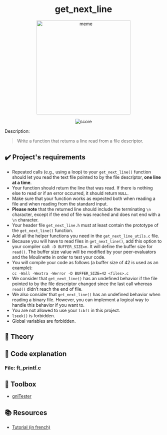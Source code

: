<div align="center">

<h1>get_next_line</h1>

<a href="https://imgflip.com/i/7tasl3"><img src="https://i.imgflip.com/7tasl3.jpg" width="300px" title="meme"/></a>

<a><img src="https://badge42.vercel.app/api/v2/clj4r0l4t004008mgcfxas4fw/project/2877915" title="score" /></a>

</div>

<p>Description:</p>

> Write a function that returns a line read from a file descriptor.

<h2>✔️ Project's requirements</h2>

- Repeated calls (e.g., using a loop) to your `get_next_line()` function should let
you read the text file pointed to by the file descriptor, **one line at a time**.
- Your function should return the line that was read. If there is nothing else to read or if an error occurred, it should return `NULL`.
- Make sure that your function works as expected both when reading a file and when
reading from the standard input.
- **Please note** that the returned line should include the terminating `\n` character,
except if the end of file was reached and does not end with a `\n` character.
- Your header file `get_next_line.h` must at least contain the prototype of the
`get_next_line()` function.
- Add all the helper functions you need in the `get_next_line_utils.c` file.
- Because you will have to read files in `get_next_line()`, add this option to your compiler call: `-D BUFFER_SIZE=n`. It will define the buffer size for `read()`. The buffer size value will be modified by your peer-evaluators and the Moulinette in order to test your code.
- You will compile your code as follows (a buffer size of 42 is used as an example): <br>`cc -Wall -Wextra -Werror -D BUFFER_SIZE=42 <files>.c`
- We consider that `get_next_line()` has an undefined behavior if the file pointed to by the file descriptor changed since the last call whereas `read()` didn’t reach the end of file.
- We also consider that `get_next_line()` has an undefined behavior when reading a binary file. However, you can implement a logical way to handle this behavior if you want to.
- You are not allowed to use your `libft` in this project.
- `lseek()` is forbidden.
- Global variables are forbidden.

<h2>🧬 Theory</h2>



<h2>📝 Code explanation</h2>

<h3>File: ft_printf.c</h3>

<h2>🧰 Toolbox</h2>

- [gnlTester](https://github.com/Tripouille/gnlTester)

<h2>📚 Resources</h2>

- [Tutorial (in french)](https://www.youtube.com/watch?v=-Mt2FdJjVno)
